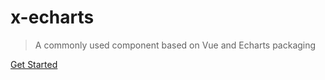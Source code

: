 
# x-echarts

> A commonly used component based on Vue and Echarts packaging

[Get Started](/intro)
